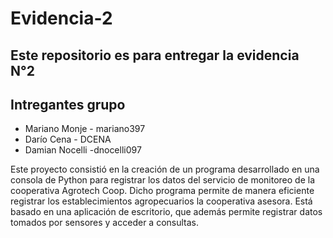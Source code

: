# Evidencia-2

## Este repositorio es para entregar la evidencia N°2

## Intregantes grupo
- Mariano Monje - mariano397
- Darío Cena - DCENA
- Damian Nocelli -dnocelli097

Este proyecto consistió en la creación de un programa desarrollado en una consola de Python para registrar los datos del servicio de monitoreo de la cooperativa Agrotech Coop. Dicho programa permite de manera eficiente registrar los establecimientos agropecuarios la cooperativa asesora. Está basado en una aplicación de escritorio, que además permite registrar datos tomados por sensores y acceder a consultas.
